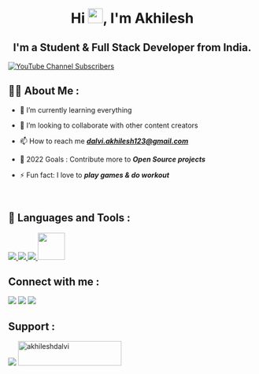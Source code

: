 <h1 align="center">Hi <img src="https://raw.githubusercontent.com/MartinHeinz/MartinHeinz/master/wave.gif" width="30px">, I'm Akhilesh</h1>
<h2 align="center">I'm a Student & Full Stack Developer from India.</h2>

[![YouTube Channel Subscribers](https://img.shields.io/youtube/channel/subscribers/UCyWHXkzhHyX0M3hZBFu4RmA?label=SUBSCRIBE%20Akhilesh%20Dalvi&style=for-the-badge)](https://www.youtube.com/channel/UCyWHXkzhHyX0M3hZBFu4RmA?sub_confirmation=1)

## 🙋‍♂️ About Me :
  
- 🌱 I’m currently learning everything 
  
- 👯 I’m looking to collaborate with other content creators
  
- 📫 How to reach me _**dalvi.akhilesh123@gmail.com**_
  
- 🥅 2022 Goals : Contribute more to _**Open Source projects**_
  
- ⚡ Fun fact: I love to _**play games & do workout**_

<br />

## 🚀 Languages and Tools :

<a align="left" href="https://code.visualstudio.com/" target="_blank"> <img src="https://img.icons8.com/color/48/000000/visual-studio-code-2019.png"/> </a>
<a align="left" href="https://www.python.org" target="_blank"> <img src="https://img.icons8.com/color/48/000000/python.png"/> </a>
<a align="left" href="https://www.cprogramming.com/" target="_blank"> <img src="https://img.icons8.com/color/48/000000/c-programming.png"/> </a>
<a align="left" href="https://www.tradingview.com/pine-script-docs/en/v4/Introduction.html" target="_blank"> <img width="55px" src="https://www.tradingview.com/pine-script-docs/en/v3/_images/Pine_Script_logo_text.png"/> </a>
<br />

## Connect with me :

<p align="left">
<a href = "https://www.linkedin.com/in/akhilesh-dalvi/"><img src="https://img.icons8.com/fluent/48/000000/linkedin.png"/></a>
<a href = "https://twitter.com/intent/follow?original_referer=https://github.com/GamingTuBer09&screen_name=akhilesh_dalvi"><img src="https://img.icons8.com/fluent/48/000000/twitter.png"/></a>
<a href = "https://www.youtube.com/channel/UCyWHXkzhHyX0M3hZBFu4RmA?sub_confirmation=1"><img src="https://img.icons8.com/color/48/000000/youtube-play.png"/></a>
</p>

## Support :

<p align="">
<a href = "https://www.patreon.com/akhileshdalvi"><img src="https://img.icons8.com/color/48/000000/patreon.png"/></a>
<a href="https://www.buymeacoffee.com/akhileshdalvi"> <img src="https://cdn.buymeacoffee.com/buttons/v2/default-yellow.png" height="50" width="210" alt="akhileshdalvi" /></a>
</p>

[twitter]: https://twitter.com/akhilesh_dalvi
[youtube]: https://www.youtube.com/channel/UCyWHXkzhHyX0M3hZBFu4RmA?sub_confirmation=1
[linkedin]: https://www.linkedin.com/in/akhilesh-dalvi/

